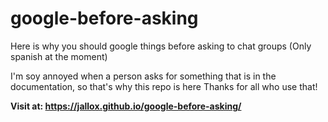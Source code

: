 # google-before-asking
Here is why you should google things before asking to chat groups (Only spanish at the moment)

I'm soy annoyed when a person asks for something that is in the documentation, so that's why this repo is here
Thanks for all who use that!

**Visit at: https://jallox.github.io/google-before-asking/**
